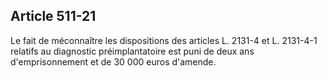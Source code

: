 Article 511-21
----
Le fait de méconnaître les dispositions des articles L. 2131-4 et L. 2131-4-1
relatifs au diagnostic préimplantatoire est puni de deux ans d'emprisonnement et
de 30 000 euros d'amende.
